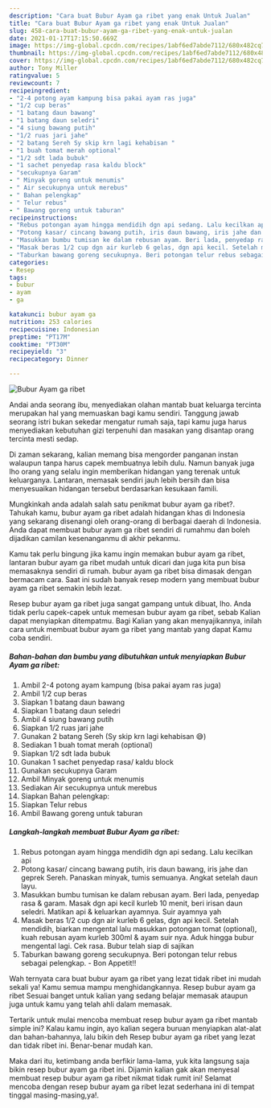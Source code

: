 ```yaml
---
description: "Cara buat Bubur Ayam ga ribet yang enak Untuk Jualan"
title: "Cara buat Bubur Ayam ga ribet yang enak Untuk Jualan"
slug: 458-cara-buat-bubur-ayam-ga-ribet-yang-enak-untuk-jualan
date: 2021-01-17T17:15:50.669Z
image: https://img-global.cpcdn.com/recipes/1abf6ed7abde7112/680x482cq70/bubur-ayam-ga-ribet-foto-resep-utama.jpg
thumbnail: https://img-global.cpcdn.com/recipes/1abf6ed7abde7112/680x482cq70/bubur-ayam-ga-ribet-foto-resep-utama.jpg
cover: https://img-global.cpcdn.com/recipes/1abf6ed7abde7112/680x482cq70/bubur-ayam-ga-ribet-foto-resep-utama.jpg
author: Tony Miller
ratingvalue: 5
reviewcount: 7
recipeingredient:
- "2-4 potong ayam kampung bisa pakai ayam ras juga"
- "1/2 cup beras"
- "1 batang daun bawang"
- "1 batang daun seledri"
- "4 siung bawang putih"
- "1/2 ruas jari jahe"
- "2 batang Sereh Sy skip krn lagi kehabisan "
- "1 buah tomat merah optional"
- "1/2 sdt lada bubuk"
- "1 sachet penyedap rasa kaldu block"
- "secukupnya Garam"
- " Minyak goreng untuk menumis"
- " Air secukupnya untuk merebus"
- " Bahan pelengkap"
- " Telur rebus"
- " Bawang goreng untuk taburan"
recipeinstructions:
- "Rebus potongan ayam hingga mendidih dgn api sedang. Lalu kecilkan api"
- "Potong kasar/ cincang bawang putih, iris daun bawang, iris jahe dan geprek Sereh. Panaskan minyak, tumis semuanya. Angkat setelah daun layu."
- "Masukkan bumbu tumisan ke dalam rebusan ayam. Beri lada, penyedap rasa &amp; garam. Masak dgn api kecil kurleb 10 menit, beri irisan daun seledri. Matikan api &amp; keluarkan ayamnya. Suir ayamnya yah"
- "Masak beras 1/2 cup dgn air kurleb 6 gelas, dgn api kecil. Setelah mendidih, biarkan mengental lalu masukkan potongan tomat (optional), kuah rebusan ayam kurleb 300ml &amp; ayam suir nya. Aduk hingga bubur mengental lagi. Cek rasa. Bubur telah siap di sajikan"
- "Taburkan bawang goreng secukupnya. Beri potongan telur rebus sebagai pelengkap.  Bon Appetit!!"
categories:
- Resep
tags:
- bubur
- ayam
- ga

katakunci: bubur ayam ga 
nutrition: 253 calories
recipecuisine: Indonesian
preptime: "PT17M"
cooktime: "PT30M"
recipeyield: "3"
recipecategory: Dinner

---
```



![Bubur Ayam ga ribet](https://img-global.cpcdn.com/recipes/1abf6ed7abde7112/680x482cq70/bubur-ayam-ga-ribet-foto-resep-utama.jpg)

Andai anda seorang ibu, menyediakan olahan mantab buat keluarga tercinta merupakan hal yang memuaskan bagi kamu sendiri. Tanggung jawab seorang istri bukan sekedar mengatur rumah saja, tapi kamu juga harus menyediakan kebutuhan gizi terpenuhi dan masakan yang disantap orang tercinta mesti sedap.

Di zaman  sekarang, kalian memang bisa mengorder panganan instan walaupun tanpa harus capek membuatnya lebih dulu. Namun banyak juga lho orang yang selalu ingin memberikan hidangan yang terenak untuk keluarganya. Lantaran, memasak sendiri jauh lebih bersih dan bisa menyesuaikan hidangan tersebut berdasarkan kesukaan famili. 



Mungkinkah anda adalah salah satu penikmat bubur ayam ga ribet?. Tahukah kamu, bubur ayam ga ribet adalah hidangan khas di Indonesia yang sekarang disenangi oleh orang-orang di berbagai daerah di Indonesia. Anda dapat membuat bubur ayam ga ribet sendiri di rumahmu dan boleh dijadikan camilan kesenanganmu di akhir pekanmu.

Kamu tak perlu bingung jika kamu ingin memakan bubur ayam ga ribet, lantaran bubur ayam ga ribet mudah untuk dicari dan juga kita pun bisa memasaknya sendiri di rumah. bubur ayam ga ribet bisa dimasak dengan bermacam cara. Saat ini sudah banyak resep modern yang membuat bubur ayam ga ribet semakin lebih lezat.

Resep bubur ayam ga ribet juga sangat gampang untuk dibuat, lho. Anda tidak perlu capek-capek untuk memesan bubur ayam ga ribet, sebab Kalian dapat menyiapkan ditempatmu. Bagi Kalian yang akan menyajikannya, inilah cara untuk membuat bubur ayam ga ribet yang mantab yang dapat Kamu coba sendiri.

<!--inarticleads1-->

##### Bahan-bahan dan bumbu yang dibutuhkan untuk menyiapkan Bubur Ayam ga ribet:

1. Ambil 2-4 potong ayam kampung (bisa pakai ayam ras juga)
1. Ambil 1/2 cup beras
1. Siapkan 1 batang daun bawang
1. Siapkan 1 batang daun seledri
1. Ambil 4 siung bawang putih
1. Siapkan 1/2 ruas jari jahe
1. Gunakan 2 batang Sereh (Sy skip krn lagi kehabisan 😅)
1. Sediakan 1 buah tomat merah (optional)
1. Siapkan 1/2 sdt lada bubuk
1. Gunakan 1 sachet penyedap rasa/ kaldu block
1. Gunakan secukupnya Garam
1. Ambil  Minyak goreng untuk menumis
1. Sediakan  Air secukupnya untuk merebus
1. Siapkan  Bahan pelengkap:
1. Siapkan  Telur rebus
1. Ambil  Bawang goreng untuk taburan




<!--inarticleads2-->

##### Langkah-langkah membuat Bubur Ayam ga ribet:

1. Rebus potongan ayam hingga mendidih dgn api sedang. Lalu kecilkan api
1. Potong kasar/ cincang bawang putih, iris daun bawang, iris jahe dan geprek Sereh. Panaskan minyak, tumis semuanya. Angkat setelah daun layu.
1. Masukkan bumbu tumisan ke dalam rebusan ayam. Beri lada, penyedap rasa &amp; garam. Masak dgn api kecil kurleb 10 menit, beri irisan daun seledri. Matikan api &amp; keluarkan ayamnya. Suir ayamnya yah
1. Masak beras 1/2 cup dgn air kurleb 6 gelas, dgn api kecil. Setelah mendidih, biarkan mengental lalu masukkan potongan tomat (optional), kuah rebusan ayam kurleb 300ml &amp; ayam suir nya. Aduk hingga bubur mengental lagi. Cek rasa. Bubur telah siap di sajikan
1. Taburkan bawang goreng secukupnya. Beri potongan telur rebus sebagai pelengkap.  - Bon Appetit!!




Wah ternyata cara buat bubur ayam ga ribet yang lezat tidak ribet ini mudah sekali ya! Kamu semua mampu menghidangkannya. Resep bubur ayam ga ribet Sesuai banget untuk kalian yang sedang belajar memasak ataupun juga untuk kamu yang telah ahli dalam memasak.

Tertarik untuk mulai mencoba membuat resep bubur ayam ga ribet mantab simple ini? Kalau kamu ingin, ayo kalian segera buruan menyiapkan alat-alat dan bahan-bahannya, lalu bikin deh Resep bubur ayam ga ribet yang lezat dan tidak ribet ini. Benar-benar mudah kan. 

Maka dari itu, ketimbang anda berfikir lama-lama, yuk kita langsung saja bikin resep bubur ayam ga ribet ini. Dijamin kalian gak akan menyesal membuat resep bubur ayam ga ribet nikmat tidak rumit ini! Selamat mencoba dengan resep bubur ayam ga ribet lezat sederhana ini di tempat tinggal masing-masing,ya!.

